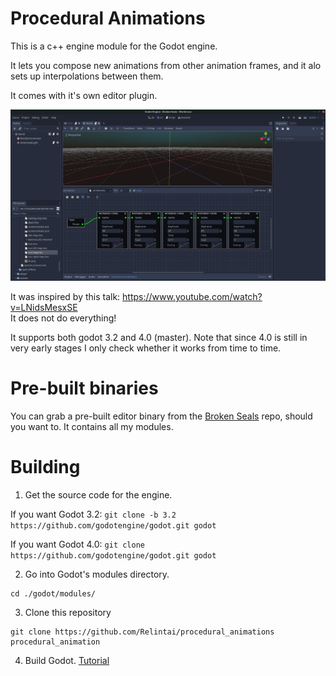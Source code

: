 # Procedural Animations

This is a c++ engine module for the Godot engine.

It lets you compose new animations from other animation frames, and it alo sets up interpolations between them.

It comes with it's own editor plugin.

![Broken Seals](screenshots/screenshot.png)

It was inspired by this talk: https://www.youtube.com/watch?v=LNidsMesxSE \
It does not do everything!

It supports both godot 3.2 and 4.0 (master). Note that since 4.0 is still in very early stages I only 
check whether it works from time to time.

# Pre-built binaries

You can grab a pre-built editor binary from the [Broken Seals](https://github.com/Relintai/broken_seals/releases) 
repo, should you want to. It contains all my modules.

# Building

1. Get the source code for the engine.

If you want Godot 3.2:
```git clone -b 3.2 https://github.com/godotengine/godot.git godot```

If you want Godot 4.0:
```git clone https://github.com/godotengine/godot.git godot```


2. Go into Godot's modules directory.

```
cd ./godot/modules/
```

3. Clone this repository

```
git clone https://github.com/Relintai/procedural_animations procedural_animation
```

4. Build Godot. [Tutorial](https://docs.godotengine.org/en/latest/development/compiling/index.html)


